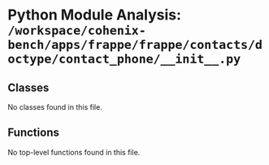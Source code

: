 # Python Module Analysis: `/workspace/cohenix-bench/apps/frappe/frappe/contacts/doctype/contact_phone/__init__.py`

## Classes

No classes found in this file.


## Functions

No top-level functions found in this file.
